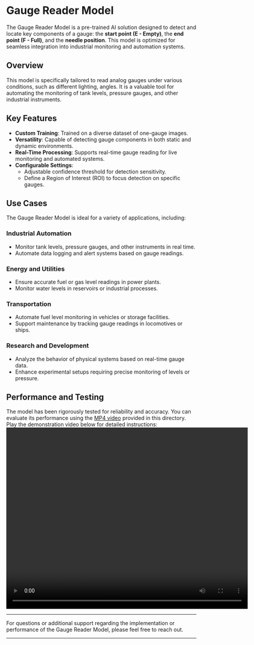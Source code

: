 # Gauge Reader Model

The Gauge Reader Model is a pre-trained AI solution designed to detect and locate key components of a gauge: the **start point (E - Empty)**, the **end point (F - Full)**, and the **needle position**. This model is optimized for seamless integration into industrial monitoring and automation systems.

## Overview

This model is specifically tailored to read analog gauges under various conditions, such as different lighting, angles. It is a valuable tool for automating the monitoring of tank levels, pressure gauges, and other industrial instruments.

## Key Features

- **Custom Training**: Trained on a diverse dataset of one-gauge images.
- **Versatility**: Capable of detecting gauge components in both static and dynamic environments.
- **Real-Time Processing**: Supports real-time gauge reading for live monitoring and automated systems.
- **Configurable Settings**:
  - Adjustable confidence threshold for detection sensitivity.
  - Define a Region of Interest (ROI) to focus detection on specific gauges.

## Use Cases

The Gauge Reader Model is ideal for a variety of applications, including:

### Industrial Automation
- Monitor tank levels, pressure gauges, and other instruments in real time.
- Automate data logging and alert systems based on gauge readings.

### Energy and Utilities
- Ensure accurate fuel or gas level readings in power plants.
- Monitor water levels in reservoirs or industrial processes.

### Transportation
- Automate fuel level monitoring in vehicles or storage facilities.
- Support maintenance by tracking gauge readings in locomotives or ships.

### Research and Development
- Analyze the behavior of physical systems based on real-time gauge data.
- Enhance experimental setups requiring precise monitoring of levels or pressure.

## Performance and Testing

The model has been rigorously tested for reliability and accuracy. You can evaluate its performance using the [MP4 video](./video.mp4) provided in this directory.  
Play the demonstration video below for detailed instructions:  
<video width="640" height="480" controls>
    <source src="demo.mp4" type="video/mp4">
</video>

---

For questions or additional support regarding the implementation or performance of the Gauge Reader Model, please feel free to reach out.

--- 